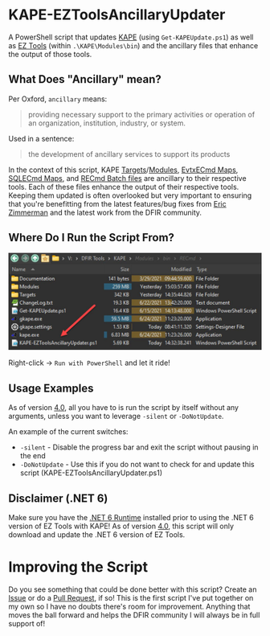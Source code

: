 # KAPE-EZToolsAncillaryUpdater
A PowerShell script that updates [KAPE](https://www.kroll.com/en/insights/publications/cyber/kroll-artifact-parser-extractor-kape) (using `Get-KAPEUpdate.ps1`) as well as [EZ Tools](https://ericzimmerman.github.io/#!index.md) (within `.\KAPE\Modules\bin`) and the ancillary files that enhance the output of those tools.

## What Does "Ancillary" mean?

Per Oxford, `ancillary` means:
  
> providing necessary support to the primary activities or operation of an organization, institution, industry, or system.
    
Used in a sentence:
    
> the development of ancillary services to support its products

In the context of this script, KAPE [Targets](https://github.com/EricZimmerman/KapeFiles/tree/master/Targets)/[Modules](https://github.com/EricZimmerman/KapeFiles/tree/master/Modules), [EvtxECmd Maps](https://github.com/EricZimmerman/evtx/tree/master/evtx/Maps), [SQLECmd Maps](https://github.com/EricZimmerman/SQLECmd/tree/master/SQLMap/Maps), and [RECmd Batch files](https://github.com/EricZimmerman/RECmd/tree/master/BatchExamples) are ancillary to their respective tools. Each of these files enhance the output of their respective tools. Keeping them updated is often overlooked but very important to ensuring that you're benefitting from the latest features/bug fixes from [Eric Zimmerman](https://github.com/EricZimmerman) and the latest work from the DFIR community. 

## Where Do I Run the Script From?

![ScriptLocation](https://raw.githubusercontent.com/AndrewRathbun/KAPE-EZToolsAncillaryUpdater/main/Pictures/ScriptLocation.jpg)

Right-click -> `Run with PowerShell` and let it ride!

## Usage Examples

As of version [4.0](https://github.com/AndrewRathbun/KAPE-EZToolsAncillaryUpdater/releases/tag/4.0), all you have to is run the script by itself without any arguments, unless you want to leverage `-silent` or `-DoNotUpdate`.

An example of the current switches:  

* `-silent` - Disable the progress bar and exit the script without pausing in the end
* `-DoNotUpdate` - Use this if you do not want to check for and update this script (KAPE-EZToolsAncillaryUpdater.ps1)

## Disclaimer (.NET 6)

Make sure you have the [.NET 6 Runtime](https://dotnet.microsoft.com/en-us/download/dotnet/6.0) installed prior to using the .NET 6 version of EZ Tools with KAPE! As of version [4.0](https://github.com/AndrewRathbun/KAPE-EZToolsAncillaryUpdater/releases/tag/4.0), this script will only download and update the .NET 6 version of EZ Tools.

# Improving the Script

Do you see something that could be done better with this script? Create an [Issue](https://github.com/AndrewRathbun/KAPE-EZToolsAncillaryUpdater/issues) or do a [Pull Request](https://github.com/AndrewRathbun/KAPE-EZToolsAncillaryUpdater/pulls), if so! This is the first script I've put together on my own so I have no doubts there's room for improvement. Anything that moves the ball forward and helps the DFIR community I will always be in full support of!
